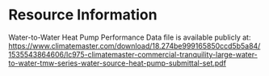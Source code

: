 # Resource Information

Water-to-Water Heat Pump Performance Data file is available publicly at: https://www.climatemaster.com/download/18.274be999165850ccd5b5a84/1535543864606/lc975-climatemaster-commercial-tranquility-large-water-to-water-tmw-series-water-source-heat-pump-submittal-set.pdf
